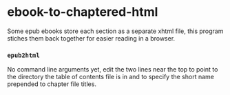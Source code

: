 # ebook-to-chaptered-html
Some epub ebooks store each section as a separate xhtml file, this program stiches them back together for easier reading in a browser.

### `epub2html`

No command line arguments yet, edit the two lines near the top to point to the directory the table of contents file is in and to specify the short name prepended to chapter file titles.